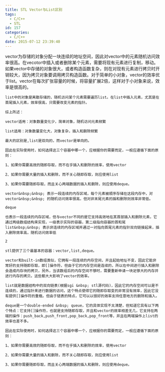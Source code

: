 ```yaml
---
title: STL Vector与List区别
tags:
  - C/C++
  - STL
id: 157
categories:
  - C/C++
date: 2015-07-12 23:39:40
---
```


vector为存储的对象分配一块连续的地址空间，因此对vector中的元素随机访问效率很高。在vecotor中插入或者删除某个元素，需要将现有元素进行复制，移动。如果vector中存储的对象很大，或者构造函数复杂，则在对现有元素进行拷贝时开销较大，因为拷贝对象要调用拷贝构造函数。对于简单的小对象，vector的效率优于list。vector在每次扩张容量的时候，将容量扩展2倍，这样对于小对象来说，效率是很高的。

	list中的对象是离散存储的，随机访问某个元素需要遍历list。在list中插入元素，尤其是在首尾插入元素，效率很高，只需要改变元素的指针。

	综上所述：

	vector适用：对象数量变化少，简单对象，随机访问元素频繁

	list适用：对象数量变化大，对象复杂，插入和删除频繁

	最大的区别是,list是双向的，而vector是单向的。

	因此在实际使用时，如何选择这三个容器中哪一个，应根据你的需要而定，一般应遵循下面的原则：

	1、如果你需要高效的随即存取，而不在乎插入和删除的效率，使用vector

	2、如果你需要大量的插入和删除，而不关心随即存取，则应使用list

	3、如果你需要随即存取，而且关心两端数据的插入和删除，则应使用deque。

	vector&nbsp;&nbsp; 表示一段连续的内存区域，每个元素被顺序存储在这段内存中，对vector&nbsp;&nbsp; 的随机访问效率很高，但对非末尾元素的插和删除则效率非常低。

	deque

	也表示一段连续的内存区域，但与vector不同的是它支持高效地在其首部插入和删除元素，它通过两级数组结构来实现，一级表示实际的容器，第二级指向容器的首和尾list&nbsp;&nbsp; 表示非连续的内存区域并通过一对指向首尾元素的指针双向链接起来，插入删除效率高，随机访问效率低

	2

	stl提供了三个最基本的容器：vector,list,deque。

	vector和built-in数组类似，它拥有一段连续的内存空间，并且起始地址不变，因此它能非常好的支持随即存取，即[]操作符，但由于它的内存空间是连续的，所以在中间进行插入和删除会造成内存块的拷贝，另外，当该数组后的内存空间不够时，需要重新申请一块足够大的内存并进行内存的拷贝。这些都大大影响了vector的效率。

	list就是数据结构中的双向链表(根据sgi &nbsp; stl源代码)，因此它的内存空间可以是不连续的，通过指针来进行数据的访问，这个特点使得它的随即存取变的非常没有效率，因此它没有提供[]操作符的重载。但由于链表的特点，它可以以很好的效率支持任意地方的删除和插入。

	deque是一个double-ended &nbsp; queue，它的具体实现不太清楚，但知道它具有以下两个特点：它支持[]操作符，也就是支持随即存取，并且和vector的效率相差无几，它支持在两端的操作：push_back,push_front,pop_back,pop_front等，并且在两端操作上list的效率也差不多。

	因此在实际使用时，如何选择这三个容器中哪一个，应根据你的需要而定，一般应遵循下面的原则：

	1、如果你需要高效的随即存取，而不在乎插入和删除的效率，使用vector

	2、如果你需要大量的插入和删除，而不关心随即存取，则应使用list

	3、如果你需要随即存取，而且关心两端数据的插入和删除，则应使用deque。
